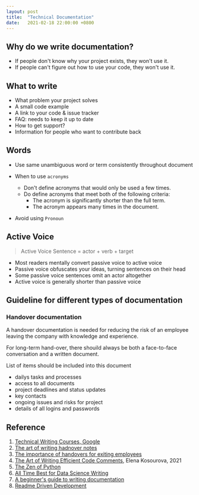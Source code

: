 ```yaml
---
layout: post
title:  "Technical Documentation"
date:   2021-02-18 22:00:00 +0800
---
```


## Why do we write documentation?

- If people don't know why your project exists, they won't use it.
- If people can't figure out how to use your code, they won't use it.

## What to write

- What problem your project solves
- A small code example
- A link to your code & issue tracker
- FAQ: needs to keep it up to date
- How to get support?
- Information for people who want to contribute back

## Words

- Use same unambiguous word or term consistently throughout document
- When to use `acronyms`

  - Don't define acronyms that would only be used a few times.
  - Do define acronyms that meet both of the following criteria:
    - The acronym is significantly shorter than the full term.
    - The acronym appears many times in the document.

- Avoid using `Pronoun`

## Active Voice

> Active Voice Sentence = actor + verb + target

- Most readers mentally convert passive voice to active voice
- Passive voice obfuscates your ideas, turning sentences on their head
- Some passive voice sentences omit an actor altogether
- Active voice is generally shorter than passive voice


## Guideline for different types of documentation

### Handover documentation

A handover documentation is needed for reducing the risk of an employee leaving the company with knowledge and experience.

For long-term hand-over, there shouild always be both a face-to-face conversation and a written document.

List of items should be included into this document

- dailys tasks and processes
- access to all documents
- project deadlines and status updates
- key contacts
- ongoing issues and risks for project
- details of all logins and passwords

## Reference

1. [Technical Writing Courses, Google](https://developers.google.com/tech-writing)
2. [The art of writing hadnover notes](http://digitalist.ekcragg.co.uk/2013/12/10/the-art-of-writing-handover-notes/)
3. [The importance of handovers for exiting employees](https://www.go1.com/blog/post-importance-handovers-exiting-employees)
4. [The Art of Writing Efficient Code Comments](https://towardsdatascience.com/the-art-of-writing-efficient-code-comments-692213ed71b1), Elena Kosourova, 2021
5. [The Zen of Python](https://www.python.org/dev/peps/pep-0020/)
6. [All Time Best for Data Science Writing](https://www.notion.so/bobzeng/All-time-best-guide-for-data-science-writing-d98f9ce2154945c8931b12cfd5282034)
7. [A beginner's guide to writing documentation](https://www.writethedocs.org/guide/writing/beginners-guide-to-docs/)
8. [Readme Driven Development](https://tom.preston-werner.com/2010/08/23/readme-driven-development.html)